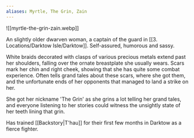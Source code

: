 ```yaml
---
aliases: Myrtle, The Grin, Zain
---
```

![[myrtle-the-grin-zain.webp]]

An slightly older dwarven woman, a captain of the guard in [[3. Locations/Darktow Isle/Darktow]]. Self-assured, humorous and sassy.

White braids decorated with clasps of various precious metals extend past her shoulders, falling over the ornate breastplate she usually wears. Scars mark her chin and right cheek, showing that  she has quite some combat experience. Often tells grand tales about these scars, where she got them, and the unfortunate ends of her opponents that managed to land a strike on her.

She got her nickname 'The Grin' as she grins a lot telling her grand tales, and everyone listening to her stories could witness the unsightly state of her teeth lining that grin.

Has trained [[Backstory|T'hau]] for their first few months in Darktow as a fierce fighter.